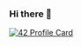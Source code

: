 ### Hi there 👋

[![42 Profile Card](https://1337-readme.vercel.app/api/profile?cursus=42&dark=true&login=nattia)](https://github.com/mohouyizme/1337-readme)
